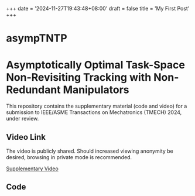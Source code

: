 +++
date = '2024-11-27T19:43:48+08:00'
draft = false
title = 'My First Post'
+++

# asympTNTP

# Asymptotically Optimal Task-Space Non-Revisiting Tracking with Non-Redundant Manipulators

This repository contains the supplementary material (code and video) for a submission to IEEE/ASME Transactions on Mechatronics (TMECH) 2024, under review. 

## Video Link

The video is publicly shared. Should increased viewing anonymity be desired, browsing in private mode is recommended.

[Supplementary Video](https://drive.google.com/file/d/1dP827b0u_nO6jAy9m6lVl1a-cs_cuObz/view?usp=sharing)

## Code



